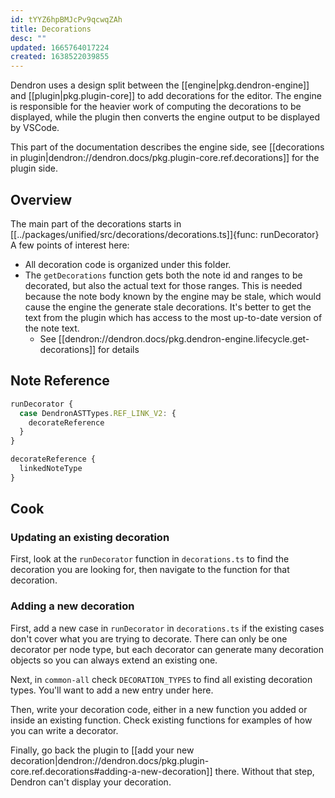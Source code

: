 ```yaml
---
id: tYYZ6hpBMJcPv9qcwqZAh
title: Decorations
desc: ""
updated: 1665764017224
created: 1638522039855
---
```


Dendron uses a design split between the [[engine|pkg.dendron-engine]] and
[[plugin|pkg.plugin-core]] to add decorations for the editor. The engine is
responsible for the heavier work of computing the decorations to be displayed,
while the plugin then converts the engine output to be displayed by VSCode.

This part of the documentation describes the engine side, see [[decorations in plugin|dendron://dendron.docs/pkg.plugin-core.ref.decorations]]
for the plugin side.

## Overview

The main part of the decorations starts in [[../packages/unified/src/decorations/decorations.ts]]{func: runDecorator}
A few points of interest here:

- All decoration code is organized under this folder.
- The `getDecorations` function gets both the note id and ranges to be
  decorated, but also the actual text for those ranges. This is needed because
  the note body known by the engine may be stale, which would cause the engine
  the generate stale decorations. It's better to get the text from the plugin
  which has access to the most up-to-date version of the note text.
  - See [[dendron://dendron.docs/pkg.dendron-engine.lifecycle.get-decorations]] for details


## Note Reference

```ts src/decorations/decorations.ts
runDecorator {
  case DendronASTTypes.REF_LINK_V2: {
    decorateReference
  }
}
```

```ts src/decorations/references.ts
decorateReference {
  linkedNoteType
}
```


## Cook

### Updating an existing decoration

First, look at the `runDecorator` function in `decorations.ts` to find the
decoration you are looking for, then navigate to the function for that
decoration.

### Adding a new decoration

First, add a new case in `runDecorator` in `decorations.ts` if the existing
cases don't cover what you are trying to decorate. There can only be one
decorator per node type, but each decorator can generate many decoration objects
so you can always extend an existing one.

Next, in `common-all` check `DECORATION_TYPES` to find all existing decoration
types. You'll want to add a new entry under here.

Then, write your decoration code, either in a new function you added or inside
an existing function. Check existing functions for examples of how you can write
a decorator.

Finally, go back the plugin to [[add your new decoration|dendron://dendron.docs/pkg.plugin-core.ref.decorations#adding-a-new-decoration]] there.
Without that step, Dendron can't display your decoration.
